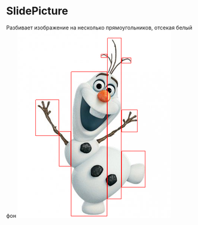 # SlidePicture
Разбивает изображение на несколько прямоугольников, отсекая белый фон
![Иллюстрация к проекту](https://github.com/AndreyDeg/SlidePicture/blob/master/Pictures/Olaf.png)
